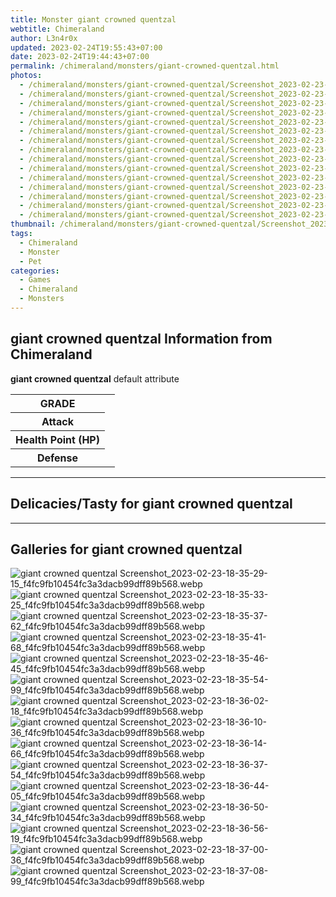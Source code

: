 ```yaml
---
title: Monster giant crowned quentzal
webtitle: Chimeraland
author: L3n4r0x
updated: 2023-02-24T19:55:43+07:00
date: 2023-02-24T19:44:43+07:00
permalink: /chimeraland/monsters/giant-crowned-quentzal.html
photos:
  - /chimeraland/monsters/giant-crowned-quentzal/Screenshot_2023-02-23-18-35-29-15_f4fc9fb10454fc3a3dacb99dff89b568.webp
  - /chimeraland/monsters/giant-crowned-quentzal/Screenshot_2023-02-23-18-35-33-25_f4fc9fb10454fc3a3dacb99dff89b568.webp
  - /chimeraland/monsters/giant-crowned-quentzal/Screenshot_2023-02-23-18-35-37-62_f4fc9fb10454fc3a3dacb99dff89b568.webp
  - /chimeraland/monsters/giant-crowned-quentzal/Screenshot_2023-02-23-18-35-41-68_f4fc9fb10454fc3a3dacb99dff89b568.webp
  - /chimeraland/monsters/giant-crowned-quentzal/Screenshot_2023-02-23-18-35-46-45_f4fc9fb10454fc3a3dacb99dff89b568.webp
  - /chimeraland/monsters/giant-crowned-quentzal/Screenshot_2023-02-23-18-35-54-99_f4fc9fb10454fc3a3dacb99dff89b568.webp
  - /chimeraland/monsters/giant-crowned-quentzal/Screenshot_2023-02-23-18-36-02-18_f4fc9fb10454fc3a3dacb99dff89b568.webp
  - /chimeraland/monsters/giant-crowned-quentzal/Screenshot_2023-02-23-18-36-10-36_f4fc9fb10454fc3a3dacb99dff89b568.webp
  - /chimeraland/monsters/giant-crowned-quentzal/Screenshot_2023-02-23-18-36-14-66_f4fc9fb10454fc3a3dacb99dff89b568.webp
  - /chimeraland/monsters/giant-crowned-quentzal/Screenshot_2023-02-23-18-36-37-54_f4fc9fb10454fc3a3dacb99dff89b568.webp
  - /chimeraland/monsters/giant-crowned-quentzal/Screenshot_2023-02-23-18-36-44-05_f4fc9fb10454fc3a3dacb99dff89b568.webp
  - /chimeraland/monsters/giant-crowned-quentzal/Screenshot_2023-02-23-18-36-50-34_f4fc9fb10454fc3a3dacb99dff89b568.webp
  - /chimeraland/monsters/giant-crowned-quentzal/Screenshot_2023-02-23-18-36-56-19_f4fc9fb10454fc3a3dacb99dff89b568.webp
  - /chimeraland/monsters/giant-crowned-quentzal/Screenshot_2023-02-23-18-37-00-36_f4fc9fb10454fc3a3dacb99dff89b568.webp
  - /chimeraland/monsters/giant-crowned-quentzal/Screenshot_2023-02-23-18-37-08-99_f4fc9fb10454fc3a3dacb99dff89b568.webp
thumbnail: /chimeraland/monsters/giant-crowned-quentzal/Screenshot_2023-02-23-18-35-29-15_f4fc9fb10454fc3a3dacb99dff89b568.webp
tags:
  - Chimeraland
  - Monster
  - Pet
categories:
  - Games
  - Chimeraland
  - Monsters
---
```


<section id="bootstrap-wrapper"><link rel="stylesheet" href="https://cdn.statically.io/gh/dimaslanjaka/Web-Manajemen/40ac3225/css/bootstrap-4.5-wrapper.css"/><h2>giant crowned quentzal Information from Chimeraland</h2><p><b>giant crowned quentzal</b> default attribute <table><tr><th>GRADE</th><td></td></tr><tr><th>Attack</th><td></td></tr><tr><th>Health Point (HP)</th><td></td></tr><tr><th>Defense</th><td></td></tr></table></p><hr/><h2>Delicacies/Tasty for giant crowned quentzal</h2><hr/><div id="gallery"><h2>Galleries for giant crowned quentzal</h2><div class="row"><div class="col-lg-6 col-12"><img src="/chimeraland/monsters/giant-crowned-quentzal/Screenshot_2023-02-23-18-35-29-15_f4fc9fb10454fc3a3dacb99dff89b568.webp" alt="giant crowned quentzal Screenshot_2023-02-23-18-35-29-15_f4fc9fb10454fc3a3dacb99dff89b568.webp"/></div><div class="col-lg-6 col-12"><img src="/chimeraland/monsters/giant-crowned-quentzal/Screenshot_2023-02-23-18-35-33-25_f4fc9fb10454fc3a3dacb99dff89b568.webp" alt="giant crowned quentzal Screenshot_2023-02-23-18-35-33-25_f4fc9fb10454fc3a3dacb99dff89b568.webp"/></div><div class="col-lg-6 col-12"><img src="/chimeraland/monsters/giant-crowned-quentzal/Screenshot_2023-02-23-18-35-37-62_f4fc9fb10454fc3a3dacb99dff89b568.webp" alt="giant crowned quentzal Screenshot_2023-02-23-18-35-37-62_f4fc9fb10454fc3a3dacb99dff89b568.webp"/></div><div class="col-lg-6 col-12"><img src="/chimeraland/monsters/giant-crowned-quentzal/Screenshot_2023-02-23-18-35-41-68_f4fc9fb10454fc3a3dacb99dff89b568.webp" alt="giant crowned quentzal Screenshot_2023-02-23-18-35-41-68_f4fc9fb10454fc3a3dacb99dff89b568.webp"/></div><div class="col-lg-6 col-12"><img src="/chimeraland/monsters/giant-crowned-quentzal/Screenshot_2023-02-23-18-35-46-45_f4fc9fb10454fc3a3dacb99dff89b568.webp" alt="giant crowned quentzal Screenshot_2023-02-23-18-35-46-45_f4fc9fb10454fc3a3dacb99dff89b568.webp"/></div><div class="col-lg-6 col-12"><img src="/chimeraland/monsters/giant-crowned-quentzal/Screenshot_2023-02-23-18-35-54-99_f4fc9fb10454fc3a3dacb99dff89b568.webp" alt="giant crowned quentzal Screenshot_2023-02-23-18-35-54-99_f4fc9fb10454fc3a3dacb99dff89b568.webp"/></div><div class="col-lg-6 col-12"><img src="/chimeraland/monsters/giant-crowned-quentzal/Screenshot_2023-02-23-18-36-02-18_f4fc9fb10454fc3a3dacb99dff89b568.webp" alt="giant crowned quentzal Screenshot_2023-02-23-18-36-02-18_f4fc9fb10454fc3a3dacb99dff89b568.webp"/></div><div class="col-lg-6 col-12"><img src="/chimeraland/monsters/giant-crowned-quentzal/Screenshot_2023-02-23-18-36-10-36_f4fc9fb10454fc3a3dacb99dff89b568.webp" alt="giant crowned quentzal Screenshot_2023-02-23-18-36-10-36_f4fc9fb10454fc3a3dacb99dff89b568.webp"/></div><div class="col-lg-6 col-12"><img src="/chimeraland/monsters/giant-crowned-quentzal/Screenshot_2023-02-23-18-36-14-66_f4fc9fb10454fc3a3dacb99dff89b568.webp" alt="giant crowned quentzal Screenshot_2023-02-23-18-36-14-66_f4fc9fb10454fc3a3dacb99dff89b568.webp"/></div><div class="col-lg-6 col-12"><img src="/chimeraland/monsters/giant-crowned-quentzal/Screenshot_2023-02-23-18-36-37-54_f4fc9fb10454fc3a3dacb99dff89b568.webp" alt="giant crowned quentzal Screenshot_2023-02-23-18-36-37-54_f4fc9fb10454fc3a3dacb99dff89b568.webp"/></div><div class="col-lg-6 col-12"><img src="/chimeraland/monsters/giant-crowned-quentzal/Screenshot_2023-02-23-18-36-44-05_f4fc9fb10454fc3a3dacb99dff89b568.webp" alt="giant crowned quentzal Screenshot_2023-02-23-18-36-44-05_f4fc9fb10454fc3a3dacb99dff89b568.webp"/></div><div class="col-lg-6 col-12"><img src="/chimeraland/monsters/giant-crowned-quentzal/Screenshot_2023-02-23-18-36-50-34_f4fc9fb10454fc3a3dacb99dff89b568.webp" alt="giant crowned quentzal Screenshot_2023-02-23-18-36-50-34_f4fc9fb10454fc3a3dacb99dff89b568.webp"/></div><div class="col-lg-6 col-12"><img src="/chimeraland/monsters/giant-crowned-quentzal/Screenshot_2023-02-23-18-36-56-19_f4fc9fb10454fc3a3dacb99dff89b568.webp" alt="giant crowned quentzal Screenshot_2023-02-23-18-36-56-19_f4fc9fb10454fc3a3dacb99dff89b568.webp"/></div><div class="col-lg-6 col-12"><img src="/chimeraland/monsters/giant-crowned-quentzal/Screenshot_2023-02-23-18-37-00-36_f4fc9fb10454fc3a3dacb99dff89b568.webp" alt="giant crowned quentzal Screenshot_2023-02-23-18-37-00-36_f4fc9fb10454fc3a3dacb99dff89b568.webp"/></div><div class="col-lg-6 col-12"><img src="/chimeraland/monsters/giant-crowned-quentzal/Screenshot_2023-02-23-18-37-08-99_f4fc9fb10454fc3a3dacb99dff89b568.webp" alt="giant crowned quentzal Screenshot_2023-02-23-18-37-08-99_f4fc9fb10454fc3a3dacb99dff89b568.webp"/></div></div></div></section>